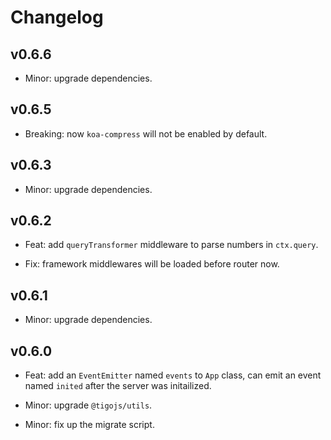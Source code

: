 # Changelog

## v0.6.6

- Minor: upgrade dependencies.

## v0.6.5

- Breaking: now `koa-compress` will not be enabled by default.

## v0.6.3

- Minor: upgrade dependencies.

## v0.6.2

- Feat: add `queryTransformer` middleware to parse numbers in `ctx.query`.

- Fix: framework middlewares will be loaded before router now.

## v0.6.1

- Minor: upgrade dependencies.

## v0.6.0

- Feat: add an `EventEmitter` named `events` to `App` class, can emit an event named `inited` after the server was initailized.

- Minor: upgrade `@tigojs/utils`.

- Minor: fix up the migrate script.
